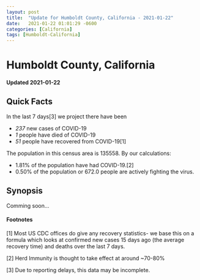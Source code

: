 ```yaml
---
layout: post
title:  "Update for Humboldt County, California - 2021-01-22"
date:   2021-01-22 01:01:29 -0600
categories: [California]
tags: [Humboldt-California]
---
```


# Humboldt County, California
#### Updated 2021-01-22

## Quick Facts

In the last 7 days[3] we project there have been
- *237* new cases of COVID-19
- *1* people have died of COVID-19
- *51* people have recovered from COVID-19[1]

The population in this census area is 135558. By our calculations:
- 1.81% of the population have had COVID-19.[2]
- 0.50% of the population or 672.0 people are actively fighting the virus.

## Synopsis

Comming soon...


#### Footnotes

[1] Most US CDC offices do give any recovery statistics- we base this on a formula which looks at confirmed new cases
15 days ago (the average recovery time) and deaths over the last 7 days.

[2] Herd Immunity is thought to take effect at around ~70-80%

[3] Due to reporting delays, this data may be incomplete.
 
    